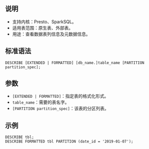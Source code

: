 ## 说明
- 支持内核：Presto、SparkSQL。
- 适用表范围：原生表、外部表。
- 用途：查看数据表列信息及元数据信息。

## 标准语法
```
DESCRIBE [EXTENDED | FORMATTED] [db_name.]table_name [PARTITION partition_spec];
```
## 参数
- `[EXTENDED | FORMATTED]`：指定表的格式化形式。
- `table_name`：需要的表名字。
- `[PARTITION partition_spec]`：该表的分区列表。

## 示例
```
DESCRIBE tbl;
DESCRIBE FORMATTED tbl PARTITION (date_id = '2019-01-07');
```
